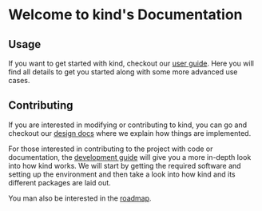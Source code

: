 <!--
TODO(bentheelder): this page should probably be removed now that we have navigation
-->

# Welcome to kind's Documentation

## Usage

If you want to get started with kind, checkout our [user guide][user guide].
Here you will find all details to get you started along with some more advanced
use cases.

## Contributing

If you are interested in modifying or contributing to kind, you can go and
checkout our [design docs][design] where we explain how things are implemented.

For those interested in contributing to the project with code or documentation,
the [development guide][dev guide] will give you a more in-depth look into how
kind works.
We will start by getting the required software and setting up the environment
and then take a look into how kind and its different packages are laid out.

You man also be interested in the [roadmap].

[roadmap]: ./roadmap
[design]: ./design/initial
[user guide]: ./user/
[dev guide]: ./devel/
